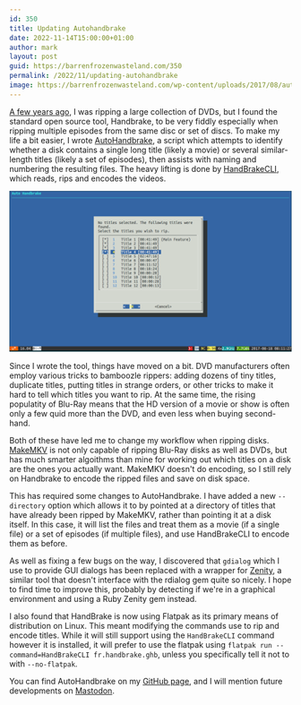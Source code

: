 ```yaml
---
id: 350
title: Updating Autohandbrake
date: 2022-11-14T15:00:00+01:00
author: mark
layout: post
guid: https://barrenfrozenwasteland.com/350
permalink: /2022/11/updating-autohandbrake
image: https://barrenfrozenwasteland.com/wp-content/uploads/2017/08/autohb2.png
---
```


[A few years ago](https://barrenfrozenwasteland.com/2017/08/autohandbrake-dvd-ripping-wizard/), I was ripping a large collection of DVDs, but I found the
standard open source tool, Handbrake, to be very fiddly especially when ripping multiple episodes from the same disc or set of discs. To make my life a bit
easier, I wrote [AutoHandbrake](https://github.com/marxjohnson/autohandbrake), a script which attempts to identify whether a disk contains a single long title (likely a movie) or several similar-length
titles (likely a set of episodes), then assists with naming and numbering the resulting files. The heavy lifting is done by 
[HandBrakeCLI](https://handbrake.fr/docs/en/latest/cli/cli-options.html), which reads, rips and encodes the videos.

![Auto Handbrake displaying a list of DVD titles to rip](/wp-content/uploads/2017/08/autohb2.png)

Since I wrote the tool, things have moved on a bit. DVD manufacturers often employ various tricks to bamboozle rippers: adding dozens of tiny titles,
duplicate titles, putting titles in strange orders, or other tricks to make it hard to tell which titles you want to rip. At the same time, the rising
populatity of Blu-Ray means that the HD version of a movie or show is often only a few quid more than the DVD, and even less when buying second-hand.

Both of these have led me to change my workflow when ripping disks. [MakeMKV](https://www.makemkv.com/) is not only capable of ripping Blu-Ray disks as
well as DVDs, but has much smarter algoithms than mine for working out which titles on a disk are the ones you actually want. MakeMKV doesn't do
encoding, so I still rely on Handbrake to encode the ripped files and save on disk space.

This has required some changes to AutoHandbrake. I have added a new `--directory` option which allows it to by pointed at a directory of titles that have
already been ripped by MakeMKV, rather than pointing it at a disk itself. In this case, it will list the files and treat them as a movie (if a single file)
or a set of episodes (if multiple files), and use HandBrakeCLI to encode them as before.

As well as fixing a few bugs on the way, I discovered that `gdialog` which I use to provide GUI dialogs has been replaced with a wrapper for 
[Zenity](https://help.gnome.org/users/zenity/3.32/), a similar tool that doesn't interface with the rdialog gem quite so nicely. I hope to find 
time to improve this, probably by detecting if we're in a graphical environment and using a Ruby Zenity gem instead.

I also found that HandBrake is now using Flatpak as its primary means of distribution on Linux. This meant modifying the commands use to rip and encode titles. While it will still support using the `HandBrakeCLI` command however it is installed, it will prefer to use the flatpak using `flatpak run --command=HandBrakeCLI fr.handbrake.ghb`, unless you specifically tell it not to with `--no-flatpak`.

You can find AutoHandbrake on my [GitHub page](https://github.com/marxjohnson), and I will mention future developments on 
[Mastodon](https://octodon.social/@marxjohnson).

